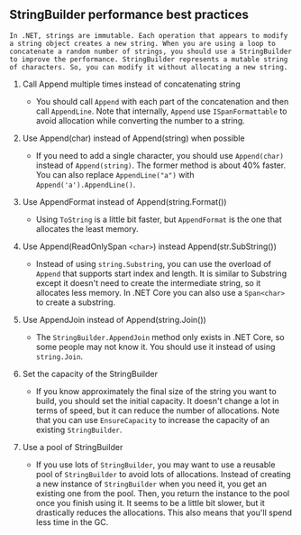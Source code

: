 ## StringBuilder performance best practices

    In .NET, strings are immutable. Each operation that appears to modify a string object creates a new string. When you are using a loop to concatenate a random number of strings, you should use a StringBuilder to improve the performance. StringBuilder represents a mutable string of characters. So, you can modify it without allocating a new string.

1. Call Append multiple times instead of concatenating string

   - You should call `Append` with each part of the concatenation and then call `AppendLine`. Note that internally, `Append` use `ISpanFormattable` to avoid allocation while converting the number to a string.

2. Use Append(char) instead of Append(string) when possible

   - If you need to add a single character, you should use `Append(char)` instead of `Append(string)`. The former method is about 40% faster. You can also replace `AppendLine("a")` with `Append('a').AppendLine()`.

3. Use AppendFormat instead of Append(string.Format())

   - Using `ToString` is a little bit faster, but `AppendFormat` is the one that allocates the least memory.

4. Use Append(ReadOnlySpan `<char>`) instead Append(str.SubString())

   - Instead of using `string.Substring`, you can use the overload of `Append` that supports start index and length. It is similar to Substring except it doesn't need to create the intermediate string, so it allocates less memory. In .NET Core you can also use a `Span<char>` to create a substring.

5. Use AppendJoin instead of Append(string.Join())

   - The `StringBuilder.AppendJoin` method only exists in .NET Core, so some people may not know it. You should use it instead of using `string.Join`.

6. Set the capacity of the StringBuilder

   - If you know approximately the final size of the string you want to build, you should set the initial capacity. It doesn't change a lot in terms of speed, but it can reduce the number of allocations. Note that you can use `EnsureCapacity` to increase the capacity of an existing `StringBuilder`.

7. Use a pool of StringBuilder
   - If you use lots of `StringBuilder`, you may want to use a reusable pool of `StringBuilder` to avoid lots of allocations. Instead of creating a new instance of `StringBuilder` when you need it, you get an existing one from the pool. Then, you return the instance to the pool once you finish using it. It seems to be a little bit slower, but it drastically reduces the allocations. This also means that you'll spend less time in the GC.
